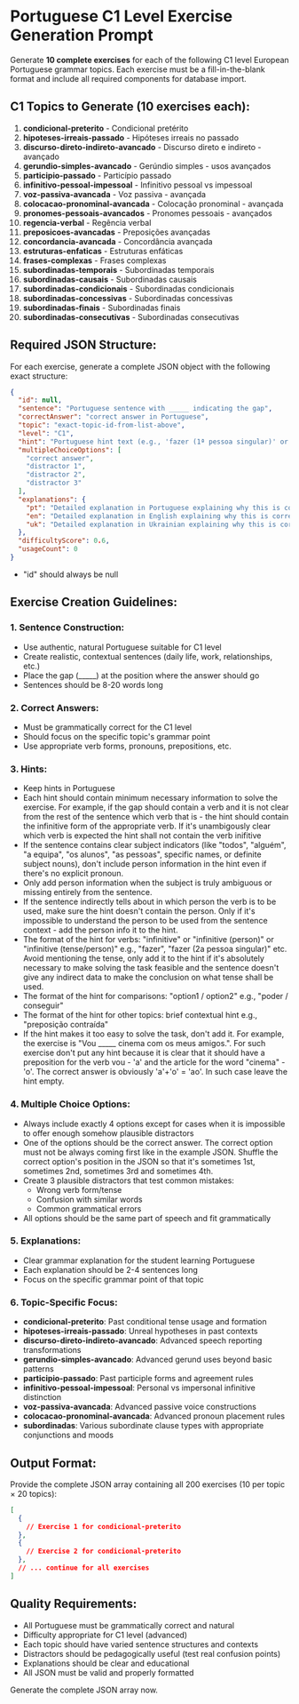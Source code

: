 # Portuguese C1 Level Exercise Generation Prompt

Generate **10 complete exercises** for each of the following C1 level European Portuguese grammar topics. Each exercise must be a fill-in-the-blank format and include all required components for database import.

## C1 Topics to Generate (10 exercises each):

1. **condicional-preterito** - Condicional pretérito
2. **hipoteses-irreais-passado** - Hipóteses irreais no passado
3. **discurso-direto-indireto-avancado** - Discurso direto e indireto - avançado
4. **gerundio-simples-avancado** - Gerúndio simples - usos avançados
5. **participio-passado** - Particípio passado
6. **infinitivo-pessoal-impessoal** - Infinitivo pessoal vs impessoal
7. **voz-passiva-avancada** - Voz passiva - avançada
8. **colocacao-pronominal-avancada** - Colocação pronominal - avançada
9. **pronomes-pessoais-avancados** - Pronomes pessoais - avançados
10. **regencia-verbal** - Regência verbal
11. **preposicoes-avancadas** - Preposições avançadas
12. **concordancia-avancada** - Concordância avançada
13. **estruturas-enfaticas** - Estruturas enfáticas
14. **frases-complexas** - Frases complexas
15. **subordinadas-temporais** - Subordinadas temporais
16. **subordinadas-causais** - Subordinadas causais
17. **subordinadas-condicionais** - Subordinadas condicionais
18. **subordinadas-concessivas** - Subordinadas concessivas
19. **subordinadas-finais** - Subordinadas finais
20. **subordinadas-consecutivas** - Subordinadas consecutivas

## Required JSON Structure:

For each exercise, generate a complete JSON object with the following exact structure:

```json
{
  "id": null,
  "sentence": "Portuguese sentence with _____ indicating the gap",
  "correctAnswer": "correct answer in Portuguese",
  "topic": "exact-topic-id-from-list-above",
  "level": "C1",
  "hint": "Portuguese hint text (e.g., 'fazer (1ª pessoa singular)' or 'poder / conseguir')",
  "multipleChoiceOptions": [
    "correct answer",
    "distractor 1", 
    "distractor 2",
    "distractor 3"
  ],
  "explanations": {
    "pt": "Detailed explanation in Portuguese explaining why this is correct and quoting the relevant grammar rule",
    "en": "Detailed explanation in English explaining why this is correct and quoting the relevant grammar rule",
    "uk": "Detailed explanation in Ukrainian explaining why this is correct and quoting the relevant grammar rule"
  },
  "difficultyScore": 0.6,
  "usageCount": 0
}
```
- "id" should always be null

## Exercise Creation Guidelines:

### 1. Sentence Construction:
- Use authentic, natural Portuguese suitable for C1 level
- Create realistic, contextual sentences (daily life, work, relationships, etc.)
- Place the gap (\_\_\_\_\_) at the position where the answer should go
- Sentences should be 8-20 words long

### 2. Correct Answers:
- Must be grammatically correct for the C1 level
- Should focus on the specific topic's grammar point
- Use appropriate verb forms, pronouns, prepositions, etc.

### 3. Hints:
- Keep hints in Portuguese
- Each hint should contain minimum necessary information to solve the exercise. For example, if the gap should contain a verb and it is not clear from the rest of the sentence which verb that is - the hint should contain the infinitive form of the appropriate verb. If it's unambigously clear which verb is expected the hint shall not contain the verb inifitive
- If the sentence contains clear subject indicators (like "todos", "alguém", "a equipa", "os alunos", "as pessoas", specific names, or definite subject nouns), don't include person information in the hint even if there's no explicit pronoun.
- Only add person information when the subject is truly ambiguous or missing entirely from the sentence.
- If the sentence indirectly tells about in which person the verb is to be used, make sure the hint doesn't contain the person. Only if it's impossible to understand the person to be used from the sentence context - add the person info it to the hint.
- The format of the hint for verbs: "infinitive" or "infinitive (person)" or "infinitive (tense/person)" e.g., "fazer", "fazer (2a pessoa singular)" etc. Avoid mentioning the tense, only add it to the hint if it's absolutely necessary to make solving the task feasible and the sentence doesn't give any indirect data to make the conclusion on what tense shall be used.
- The format of the hint for comparisons: "option1 / option2" e.g., "poder / conseguir"  
- The format of the hint for other topics: brief contextual hint e.g., "preposição contraída"
- If the hint makes it too easy to solve the task, don't add it. For example, the exercise is "Vou _____ cinema com os meus amigos.". For such exercise don't put any hint because it is clear that it should have a preposition for the verb vou - 'a' and the article for the word "cinema" - 'o'. The correct answer is obviously 'a'+'o' = 'ao'. In such case leave the hint empty.

### 4. Multiple Choice Options:
- Always include exactly 4 options except for cases when it is impossible to offer enough somehow plausible distractors
- One of the options should be the correct answer. The correct option must not be always coming first like in the example JSON. Shuffle the correct option's position in the JSON so that it's sometimes 1st, sometimes 2nd, sometimes 3rd and sometimes 4th.
- Create 3 plausible distractors that test common mistakes:
  - Wrong verb form/tense
  - Confusion with similar words
  - Common grammatical errors
- All options should be the same part of speech and fit grammatically

### 5. Explanations:
- Clear grammar explanation for the student learning Portuguese  
- Each explanation should be 2-4 sentences long
- Focus on the specific grammar point of that topic

### 6. Topic-Specific Focus:
- **condicional-preterito**: Past conditional tense usage and formation
- **hipoteses-irreais-passado**: Unreal hypotheses in past contexts
- **discurso-direto-indireto-avancado**: Advanced speech reporting transformations
- **gerundio-simples-avancado**: Advanced gerund uses beyond basic patterns
- **participio-passado**: Past participle forms and agreement rules
- **infinitivo-pessoal-impessoal**: Personal vs impersonal infinitive distinction
- **voz-passiva-avancada**: Advanced passive voice constructions
- **colocacao-pronominal-avancada**: Advanced pronoun placement rules
- **subordinadas**: Various subordinate clause types with appropriate conjunctions and moods

## Output Format:

Provide the complete JSON array containing all 200 exercises (10 per topic × 20 topics):

```json
[
  {
    // Exercise 1 for condicional-preterito
  },
  {
    // Exercise 2 for condicional-preterito  
  },
  // ... continue for all exercises
]
```

## Quality Requirements:
- All Portuguese must be grammatically correct and natural
- Difficulty appropriate for C1 level (advanced)
- Each topic should have varied sentence structures and contexts
- Distractors should be pedagogically useful (test real confusion points)
- Explanations should be clear and educational
- All JSON must be valid and properly formatted

Generate the complete JSON array now.